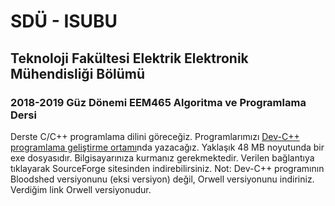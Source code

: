 # SDÜ - ISUBU
## Teknoloji Fakültesi Elektrik Elektronik Mühendisliği Bölümü
### 2018-2019 Güz Dönemi EEM465 **Algoritma ve Programlama** Dersi

Derste C/C++ programlama dilini göreceğiz.
Programlarımızı [Dev-C++ programlama geliştirme ortamı](https://sourceforge.net/projects/orwelldevcpp/)nda yazacağız. Yaklaşık 48 MB noyutunda bir exe dosyasıdır. Bilgisayarınıza kurmanız gerekmektedir. Verilen bağlantıya tıklayarak SourceForge sitesinden indirebilirsiniz.
Not: Dev-C++ programının Bloodshed versiyonunu (eksi versiyon) değil, Orwell versiyonunu indiriniz. Verdiğim link Orwell versiyonudur. 

